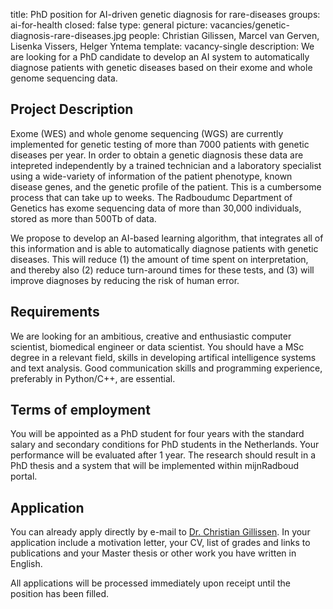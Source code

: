 title: PhD position for AI-driven genetic diagnosis for rare-diseases
groups: ai-for-health 
closed: false
type: general
picture: vacancies/genetic-diagnosis-rare-diseases.jpg
people: Christian Gilissen, Marcel van Gerven, Lisenka Vissers, Helger Yntema
template: vacancy-single
description: We are looking for a PhD candidate to develop an AI system to automatically diagnose patients with genetic diseases based on their exome and whole genome sequencing data. 

## Project Description

Exome (WES) and whole genome sequencing (WGS) are currently implemented for genetic testing of more than 7000 patients with genetic diseases per year. In order to obtain a genetic diagnosis these data are intepreted independently by a trained technician and a laboratory specialist using a wide-variety of information of the patient phenotype, known disease genes, and the genetic profile of the patient. This is a cumbersome process that can take up to weeks. The Radboudumc Department of Genetics has exome sequencing data of more than 30,000 individuals, stored as more than 500Tb of data.

We propose to develop an AI-based learning algorithm, that integrates all of this information and is able to automatically diagnose patients with genetic diseases. This will reduce (1) the amount of time spent on interpretation, and thereby also (2) reduce turn-around times for these tests, and (3) will improve diagnoses by reducing the risk of human error.

## Requirements

We are looking for an ambitious, creative and enthusiastic computer scientist, biomedical engineer or data scientist. You should have a MSc degree in a relevant field, skills in developing artifical intelligence systems and text analysis. Good communication skills and programming experience, preferably in Python/C++, are essential. 

## Terms of employment

You will be appointed as a PhD student for four years with the standard salary and secondary conditions for PhD students in the Netherlands. Your performance will be evaluated after 1 year. The research should result in a PhD thesis and a system that will be implemented within mijnRadboud portal.

## Application

You can already apply directly by e-mail to [Dr. Christian Gillissen](mailto:Christian.Gilissen@radboudumc.nl). In your application include a motivation letter, your CV, list of grades and links to publications and your Master thesis or other work you have written in English.

All applications will be processed immediately upon receipt until the position has been filled.
